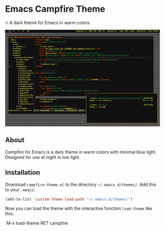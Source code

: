 # Emacs Campfire Theme
🔥 A dark theme for Emacs in warm colors.

![Screenshot](img/campfire-screenshot.png)


## About

Campfire for Emacs is a dark theme in warm colors with minimal blue light. Designed for use at night in low light. 

## Installation

Download `campfire-theme.el` to the directory `~/.emacs.d/themes/`. Add this to your
`.emacs`:

```lisp
(add-to-list 'custom-theme-load-path "~/.emacs.d/themes/")
```

Now you can load the theme with the interactive function `load-theme` like this:

`M-x load-theme RET campfire
